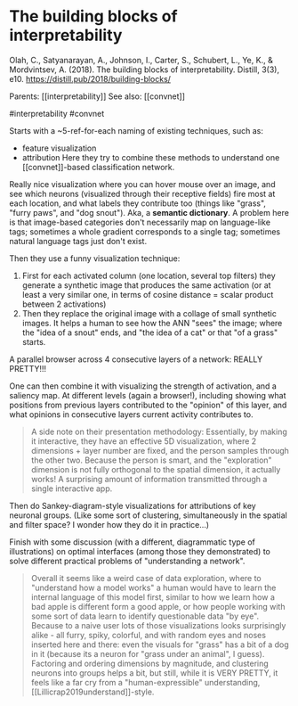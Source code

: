 # The building blocks of interpretability

Olah, C., Satyanarayan, A., Johnson, I., Carter, S., Schubert, L., Ye, K., & Mordvintsev, A. (2018). The building blocks of interpretability. Distill, 3(3), e10. https://distill.pub/2018/building-blocks/

Parents: [[interpretability]]
See also: [[convnet]]

#interpretability #convnet


Starts with a ~5-ref-for-each naming of existing techniques, such as:
* feature visualization
* attribution
Here they try to combine these methods to understand one [[convnet]]-based classification network.

Really nice visualization where you can hover mouse over an image, and see which neurons (visualized through their receptive fields) fire most at each location, and what labels they contribute too (things like "grass", "furry paws", and "dog snout"). Aka, a **semantic dictionary**. A problem here is that image-based categories don't necessarily map on language-like tags; sometimes a whole gradient corresponds to a single tag; sometimes natural language tags just don't exist.

Then they use a funny visualization technique:
1. First for each activated column (one location, several top filters) they generate a synthetic image that produces the same activation (or at least a very similar one, in terms of cosine distance = scalar product between 2 activations)
2. Then they replace the original image with a collage of small synthetic images. It helps a human to see how the ANN "sees" the image; where the "idea of a snout" ends, and "the idea of a cat" or that "of a grass" starts.

A parallel browser across 4 consecutive layers of a network: REALLY PRETTY!!!

One can then combine it with visualizing the strength of activation, and a saliency map. At different levels (again a browser!), including showing what positions from previous layers contributed to the "opinion" of this layer, and what opinions in consecutive layers current activity contributes to.

> A side note on their presentation methodology: Essentially, by making it interactive, they have an effective 5D visualization, where 2 dimensions + layer number are fixed, and the person samples through the other two. Because the person is smart, and the "exploration" dimension is not fully orthogonal to the spatial dimension, it actually works! A surprising amount of information transmitted through a single interactive app.

Then do Sankey-diagram-style visualizations for attributions of key neuronal groups. (Like some sort of clustering, simultaneously in the spatial and filter space? I wonder how they do it in practice...)

Finish with some discussion (with a different, diagrammatic type of illustrations) on optimal interfaces (among those they demonstrated) to solve different practical problems of "understanding a network".

> Overall it seems like a weird case of data exploration, where to "understand how a model works" a human would have to learn the internal language of this model first, similar to how we learn how a bad apple is different form a good apple, or how people working with some sort of data learn to identify questionable data "by eye". Because to a naive user lots of those visualizations looks surprisingly alike - all furry, spiky, colorful, and with random eyes and noses inserted here and there: even the visuals for "grass" has a bit of a dog in it (because its a neuron for "grass under an animal", I guess). Factoring and ordering dimensions by magnitude, and clustering neurons into groups helps a bit, but still, while it is VERY PRETTY, it feels like a far cry from a "human-expressible" understanding, [[Lillicrap2019understand]]-style.